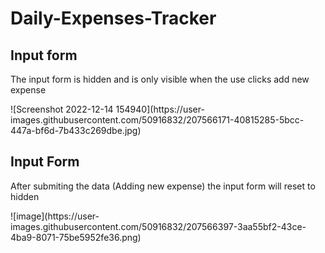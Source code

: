 # Daily-Expenses-Tracker
<h2>Input form </h2>
<p>The input form is hidden and is only visible when the use clicks add new expense</p>
![Screenshot 2022-12-14 154940](https://user-images.githubusercontent.com/50916832/207566171-40815285-5bcc-447a-bf6d-7b433c269dbe.jpg)

<h2>Input Form </h2>
<p> After submiting the data (Adding new expense) the input form will reset to hidden </p>
![image](https://user-images.githubusercontent.com/50916832/207566397-3aa55bf2-43ce-4ba9-8071-75be5952fe36.png)


